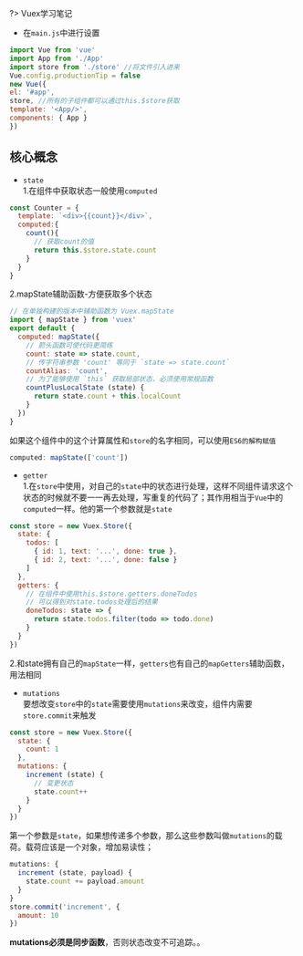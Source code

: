 
?>  Vuex学习笔记

- 在`main.js`中进行设置
```js
import Vue from 'vue'
import App from './App'
import store from './store' //将文件引入进来
Vue.config.productionTip = false
new Vue({
el: '#app',
store, //所有的子组件都可以通过this.$store获取
template: '<App/>',
components: { App }
})
```
## 核心概念
- `state`  
1.在组件中获取状态一般使用`computed`
```js
const Counter = {
  template: `<div>{{count}}</div>`,
  computed:{
    count(){
      // 获取count的值
      return this.$store.state.count
    }
  }
}
```
2.mapState辅助函数-方便获取多个状态  
```js
// 在单独构建的版本中辅助函数为 Vuex.mapState
import { mapState } from 'vuex'
export default {
  computed: mapState({
    // 箭头函数可使代码更简练
    count: state => state.count,
    // 传字符串参数 'count' 等同于 `state => state.count`
    countAlias: 'count',
    // 为了能够使用 `this` 获取局部状态，必须使用常规函数
    countPlusLocalState (state) {
      return state.count + this.localCount
    }
  })
}
```
如果这个组件中的这个计算属性和`store`的名字相同，可以使用`ES6的解构赋值`
```js
computed: mapState(['count'])
```
- `getter`  
1.在`store`中使用，对自己的`state`中的状态进行处理，这样不同组件请求这个状态的时候就不要一一再去处理，写重复的代码了；其作用相当于`Vue`中的`computed`一样。他的第一个参数就是`state`
```js
const store = new Vuex.Store({
  state: {
    todos: [
      { id: 1, text: '...', done: true },
      { id: 2, text: '...', done: false }
    ]
  },
  getters: {
    // 在组件中使用this.$store.getters.doneTodos
    // 可以得到对state.todos处理后的结果
    doneTodos: state => {
      return state.todos.filter(todo => todo.done)
    }
  }
})
```
2.和state拥有自己的`mapState`一样，`getters`也有自己的`mapGetters`辅助函数，用法相同
- `mutations`  
要想改变`store`中的`state`需要使用`mutations`来改变，组件内需要`store.commit`来触发
```js
const store = new Vuex.Store({
  state: {
    count: 1
  },
  mutations: {
    increment (state) {
      // 变更状态
      state.count++
    }
  }
})
```
第一个参数是`state`，如果想传递多个参数，那么这些参数叫做`mutations`的载荷。载荷应该是一个对象，增加易读性；
```js
mutations: {
  increment (state, payload) {
    state.count += payload.amount
  }
}
store.commit('increment', {
  amount: 10
})
```
**mutations必须是同步函数**，否则状态改变不可追踪。。
